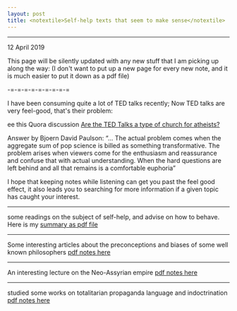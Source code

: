 ```yaml
---
layout: post
title: <notextile>Self-help texts that seem to make sense</notextile>
---
```


----------------

<p class="publish_date">
12 April  2019
</p>

This page will be silently updated with any new stuff that I am picking up along the way: (I don't want to put up a new page for every new note, and it is much easier to put it down as a pdf file)

-=-=-=-=-=-=-=-=-=

I have been consuming quite a lot of TED talks recently; Now TED talks are very feel-good, that's their problem:

ee this Quora discussion [Are the TED Talks a type of church for atheists?](https://www.quora.com/Are-the-TED-Talks-a-type-of-church-for-atheists)

Answer by Bjoern David Paulson: 
“... The actual problem comes when the aggregate sum of pop science is billed as something transformative. The problem arises when viewers come for the enthusiasm and reassurance and confuse that with actual understanding. When the hard questions are left behind and all that remains is a comfortable euphoria”

I hope that keeping notes while listening can get you past the feel good effect, it also leads you to searching for more information if a given topic has caught your interest.

- - - -

some readings on the subject of self-help, and advise on how to behave. Here is my [summary as pdf file](https://github.com/MoserMichael/cstuff/files/3071781/attention.pdf)

- - - - - - - -- 

Some interesting articles about the preconceptions and biases of some well known philosophers [pdf notes here](https://github.com/MoserMichael/cstuff/releases/download/updsoft/bad_philosophers.pdf)  

- - - - - - - -- 

An interesting lecture on the Neo-Assyrian empire [pdf notes here](https://github.com/MoserMichael/cstuff/releases/download/updsoft/neo-assyrian-empire.pdf)   

- - - - - - - - 

studied some works on totalitarian propaganda language and indoctrination [pdf notes here](https://github.com/MoserMichael/cstuff/files/3323527/total-language.pdf)
